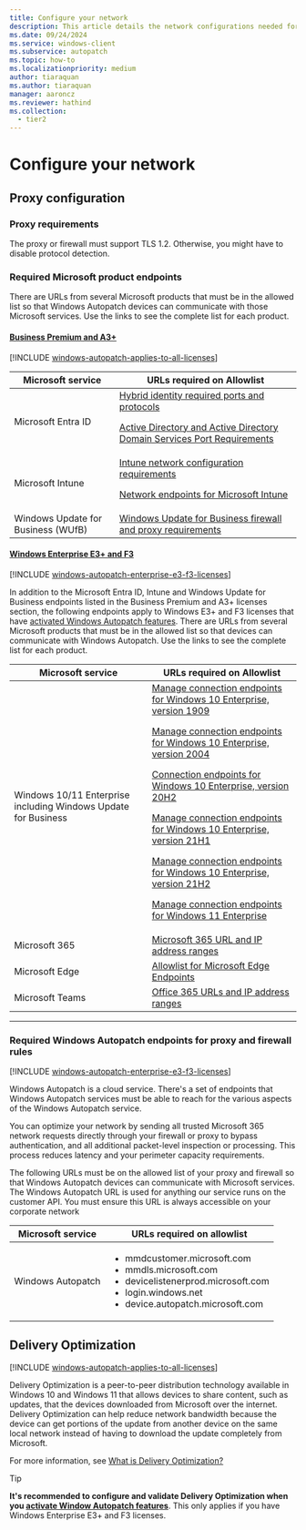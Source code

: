 ```yaml
---
title: Configure your network
description: This article details the network configurations needed for Windows Autopatch
ms.date: 09/24/2024
ms.service: windows-client
ms.subservice: autopatch
ms.topic: how-to
ms.localizationpriority: medium
author: tiaraquan
ms.author: tiaraquan
manager: aaroncz
ms.reviewer: hathind
ms.collection:
  - tier2
---
```


# Configure your network

## Proxy configuration

### Proxy requirements

The proxy or firewall must support TLS 1.2. Otherwise, you might have to disable protocol detection.

### Required Microsoft product endpoints

There are URLs from several Microsoft products that must be in the allowed list so that Windows Autopatch devices can communicate with those Microsoft services. Use the links to see the complete list for each product.

#### [Business Premium and A3+](#tab/business-premium-and-a3-licenses-required-microsoft-endpoints)

[!INCLUDE [windows-autopatch-applies-to-all-licenses](../includes/windows-autopatch-applies-to-all-licenses.md)]

| Microsoft service | URLs required on Allowlist |
| ----- | ----- |
| Microsoft Entra ID | [Hybrid identity required ports and protocols](/azure/active-directory/hybrid/reference-connect-ports)<p><p>[Active Directory and Active Directory Domain Services Port Requirements](/previous-versions/windows/it-pro/windows-server-2008-R2-and-2008/dd772723(v=ws.10))</p> |
| Microsoft Intune | [Intune network configuration requirements](/mem/intune/fundamentals/network-bandwidth-use)<p><p>[Network endpoints for Microsoft Intune](/mem/intune/fundamentals/intune-endpoints)</p> |
| Windows Update for Business (WUfB) | [Windows Update for Business firewall and proxy requirements](https://support.microsoft.com/help/3084568/can-t-download-updates-from-windows-update-from-behind-a-firewall-or-p) |

#### [Windows Enterprise E3+ and F3](#tab/windows-enterprise-e3-and-f3-licenses-required-microsoft-endpoints)

[!INCLUDE [windows-autopatch-enterprise-e3-f3-licenses](../includes/windows-autopatch-enterprise-e3-f3-licenses.md)]

In addition to the Microsoft Entra ID, Intune and Windows Update for Business endpoints listed in the Business Premium and A3+ licenses section, the following endpoints apply to Windows E3+ and F3 licenses that have [activated Windows Autopatch features](../prepare/windows-autopatch-feature-activation.md). There are URLs from several Microsoft products that must be in the allowed list so that devices can communicate with Windows Autopatch. Use the links to see the complete list for each product.

| Microsoft service | URLs required on Allowlist |
| ----- | ----- |
| Windows 10/11 Enterprise including Windows Update for Business | [Manage connection endpoints for Windows 10 Enterprise, version 1909](/windows/privacy/manage-windows-1909-endpoints)<p><p>[Manage connection endpoints for Windows 10 Enterprise, version 2004](/windows/privacy/manage-windows-2004-endpoints)</p><p>[Connection endpoints for Windows 10 Enterprise, version 20H2](/windows/privacy/manage-windows-20h2-endpoints)</p><p>[Manage connection endpoints for Windows 10 Enterprise, version 21H1](/windows/privacy/manage-windows-21h1-endpoints)</p><p>[Manage connection endpoints for Windows 10 Enterprise, version 21H2](/windows/privacy/manage-windows-21h2-endpoints)</p><p>[Manage connection endpoints for Windows 11 Enterprise](/windows/privacy/manage-windows-11-endpoints)</p>|
| Microsoft 365 | [Microsoft 365 URL and IP address ranges](/microsoft-365/enterprise/urls-and-ip-address-ranges?view=o365-worldwide&preserve-view=true) |
| Microsoft Edge | [Allowlist for Microsoft Edge Endpoints](/deployedge/microsoft-edge-security-endpoints) |
| Microsoft Teams | [Office 365 URLs and IP address ranges](/microsoft-365/enterprise/urls-and-ip-address-ranges) |

---

### Required Windows Autopatch endpoints for proxy and firewall rules

[!INCLUDE [windows-autopatch-enterprise-e3-f3-licenses](../includes/windows-autopatch-enterprise-e3-f3-licenses.md)]

Windows Autopatch is a cloud service. There's a set of endpoints that Windows Autopatch services must be able to reach for the various aspects of the Windows Autopatch service.

You can optimize your network by sending all trusted Microsoft 365 network requests directly through your firewall or proxy to bypass authentication, and all additional packet-level inspection or processing. This process reduces latency and your perimeter capacity requirements.

The following URLs must be on the allowed list of your proxy and firewall so that Windows Autopatch devices can communicate with Microsoft services. The Windows Autopatch URL is used for anything our service runs on the customer API. You must ensure this URL is always accessible on your corporate network

| Microsoft service | URLs required on allowlist |
| ----- | ----- |
| Windows Autopatch | <ul><li>mmdcustomer.microsoft.com</li><li>mmdls.microsoft.com</li><li>devicelistenerprod.microsoft.com</li><li>login.windows.net</li><li>device.autopatch.microsoft.com</li></ul>|

## Delivery Optimization

[!INCLUDE [windows-autopatch-applies-to-all-licenses](../includes/windows-autopatch-applies-to-all-licenses.md)]

Delivery Optimization is a peer-to-peer distribution technology available in Windows 10 and Windows 11 that allows devices to share content, such as updates, that the devices downloaded from Microsoft over the internet. Delivery Optimization can help reduce network bandwidth because the device can get portions of the update from another device on the same local network instead of having to download the update completely from Microsoft.

For more information, see [What is Delivery Optimization?](/windows/deployment/do/waas-delivery-optimization)

> [!TIP]
> **It's recommended to configure and validate Delivery Optimization when you [activate Window Autopatch features](../prepare/windows-autopatch-feature-activation.md)**. This only applies if you have Windows Enterprise E3+ and F3 licenses.

